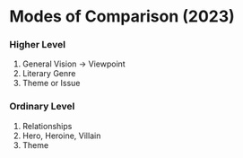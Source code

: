 # Modes of Comparison (2023)

### Higher Level

1. General Vision → Viewpoint
2. Literary Genre
3. Theme or Issue

### Ordinary Level

1. Relationships
2. Hero, Heroine, Villain
3. Theme